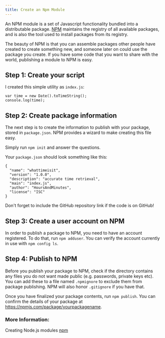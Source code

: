 ```yaml
---
title: Create an Npm Module
---
```

An NPM module is a set of Javascript functionality bundled into a distributable package. <a href='http://www.npmjs.com' target='_blank' rel='nofollow'>NPM</a> maintains the registry of all available packages, and is also the tool used to install packages from its registry.

The beauty of NPM is that you can assemble packages other people have created to create something new, and someone later on could use the package you create. If you have some code that you want to share with the world, publishing a module to NPM is easy.

## Step 1: Create your script

I created this simple utility as `index.js`:

    var time = new Date().toTimeString();
    console.log(time);

## Step 2: Create package information

The next step is to create the information to publish with your package, stored in `package.json`. NPM provides a wizard to make creating this file easy.

Simply run `npm init` and answer the questions.

Your `package.json` should look something like this:

    {
      "name": "whattimeisit",
      "version": "1.0.0",
      "description": "accurate time retrieval",
      "main": "index.js",
      "author": "HoursAndMinutes",
      "license": "ISC"
    }

Don't forget to include the GitHub repository link if the code is on GitHub!

## Step 3: Create a user account on NPM

In order to publish a package to NPM, you need to have an account registered. To do that, run `npm adduser`. You can verify the account currently in use with `npm config ls`.

## Step 4: Publish to NPM

Before you publish your package to NPM, check if the directory contains any files you do not want made public (e.g. passwords, private keys etc). You can add these to a file named `.npmignore` to exclude them from package publishing. NPM will also honor `.gitignore` if you have that.

Once you have finalized your package contents, run `npm publish`. You can confirm the details of your package at <a href='https://npmjs.com/package/yourpackagename' target='_blank' rel='nofollow'>https://npmjs.com/package/yourpackagename</a>.

### More Information:
Creating Node.js modules <a href='https://docs.npmjs.com/getting-started/creating-node-modules' target='_blank' rel='nofollow'> npm </a>
